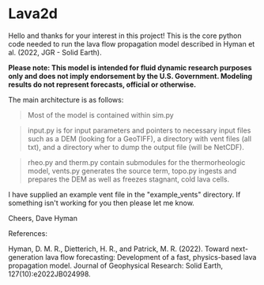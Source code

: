 # Lava2d

Hello and thanks for your interest in this project! 
This is the core python code needed to run the lava flow propagation model described in Hyman et al. (2022, JGR - Solid Earth). 

**Please note: This model is intended for fluid dynamic research purposes only and does not imply endorsement by the U.S. Government. Modeling results do not represent forecasts, official or otherwise.**

The main architecture is as follows:

> Most of the model is contained within sim.py

> input.py is for input parameters and pointers to necessary input files such as a DEM (looking for a GeoTIFF), a directory with vent files (all txt), and a directory wher to dump the output file (will be NetCDF). 

> rheo.py and therm.py contain submodules for the thermorheologic model, vents.py generates the source term, topo.py ingests and prepares the DEM as well as freezes stagnant, cold lava cells.  


I have supplied an example vent file in the "example_vents" directory. If something isn't working for you then please let me know.

Cheers,
Dave Hyman


References:

Hyman, D. M. R., Dietterich, H. R., and Patrick, M. R. (2022). Toward next-generation lava flow forecasting: Development of a fast, physics-based lava propagation model. Journal of Geophysical Research: Solid Earth, 127(10):e2022JB024998.


